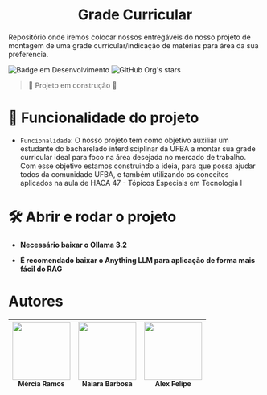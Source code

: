 <h1 align="center"> Grade Curricular </h1>

Repositório onde iremos colocar nossos entregáveis do nosso projeto de montagem de uma grade curricular/indicação de matérias para área da sua preferencia.   

![Badge em Desenvolvimento](http://img.shields.io/static/v1?label=STATUS&message=EM%20DESENVOLVIMENTO&color=GREEN&style=for-the-badge)
![GitHub Org's stars](https://img.shields.io/github/stars/camilafernanda?style=social)
> :construction: Projeto em construção :construction:


# :hammer: Funcionalidade do projeto

- `Funcionalidade`: O nosso projeto tem como objetivo auxiliar um estudante do bacharelado interdisciplinar da UFBA a montar sua grade curricular ideal para foco na área desejada no mercado de trabalho. Com esse objetivo estamos construindo a ideia, para que possa ajudar todos da comunidade UFBA, e também utilizando os conceitos aplicados na aula de HACA 47 - Tópicos Especiais em Tecnologia I



# 🛠️ Abrir e rodar o projeto

- **Necessário baixar o Ollama 3.2** 

- **É recomendado baixar o Anything LLM para aplicação de forma mais fácil do RAG**

# Autores

| [<img loading="lazy" src="https://avatars.githubusercontent.com/u/37356058?v=4" width=115><br><sub> Mércia Ramos</sub>](https://github.com/merciaramos) |  [<img loading="lazy" src="https://avatars.githubusercontent.com/u/30351153?v=4" width=115><br><sub>Naiara Barbosa</sub>](https://github.com/guilhermeonrails) |  [<img loading="lazy" src="https://avatars.githubusercontent.com/u/8989346?v=4" width=115><br><sub>Alex Felipe</sub>](https://github.com/alexfelipe) |
| :---: | :---: | :---: |
